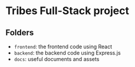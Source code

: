 # Tribes Full-Stack project

## Folders

- `frontend`: the frontend code using React
- `backend`: the backend code using Express.js
- `docs`: useful documents and assets
